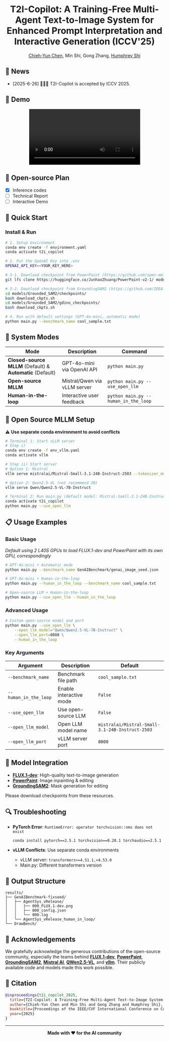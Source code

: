 <div align="center">

# T2I-Copilot: A Training-Free Multi-Agent Text-to-Image System for Enhanced Prompt Interpretation and Interactive Generation (ICCV'25)

[Chieh-Yun Chen](https://chiehyunchen.github.io/), Min Shi, Gong Zhang, [Humphrey Shi](https://www.humphreyshi.com/home)

</div>


<!-- ![Header Image Placeholder](assets/fig-Teaser-Mustang.jpg) -->

## 📰 News
- [2025-6-26] 🎉🎉🎉 T2I-Copilot is accepted by ICCV 2025.

## 🎥 Demo

<div align="center">
  <video src="place_holder" width="70%"> </video>
</div>

## 📑 Open-source Plan

 - [x] Inference codes
 - [ ] Technical Report
 - [ ] Interactive Demo

## 🚀 Quick Start

### Install & Run
```bash
# 1. Setup environment
conda env create -f environment.yaml
conda activate t2i_copilot

# 2. Put the OpenAI Key into .env
OPENAI_API_KEY=<YOUR_KEY_HERE>

# 3-1. Download checkpoint from PowerPaint (https://github.com/open-mmlab/PowerPaint): Image inpainting & editing
git lfs clone https://huggingface.co/JunhaoZhuang/PowerPaint-v2-1/ models/PowerPaint/checkpoints/ppt-v2-1

# 3-2. Download checkpoint from GroundingSAM2 (https://github.com/IDEA-Research/Grounded-SAM-2): Mask generation for editing
cd models/Grounded_SAM2/checkpoints/
bash download_ckpts.sh
cd models/Grounded_SAM2/gdino_checkpoints/
bash download_ckpts.sh

# 4. Run with default settings (GPT-4o-mini, automatic mode)
python main.py --benchmark_name cool_sample.txt
```

## 🎯 System Modes

| Mode | Description | Command |
|------|-------------|---------|
| **Closed-source MLLM** (Default) & **Automatic** (Default) | GPT-4o-mini via OpenAI API | `python main.py` |
| **Open-source MLLM** | Mistral/Qwen via vLLM server | `python main.py --use_open_llm` |
| **Human-in-the-loop** | Interactive user feedback | `python main.py --human_in_the_loop` |

## 🔧 Open Source MLLM Setup

⚠️ **Use separate conda environment to avoid conflicts**

```bash
# Terminal 1: Start vLLM server
# Step i) 
conda env create -f env_vllm.yaml
conda activate vllm

# Step ii) Start server
# Option 1: Mistral
vllm serve mistralai/Mistral-Small-3.1-24B-Instruct-2503 --tokenizer_mode mistral --config_format mistral --load_format mistral --tool-call-parser mistral --enable-auto-tool-choice --limit_mm_per_prompt 'image=10' --tensor-parallel-size 2

# Option 2: Qwen2.5-VL (not recommend 3B)
vllm serve Qwen/Qwen2.5-VL-7B-Instruct

# Terminal 2: Run main.py (default model: Mistral-Samll-3.1-24B-Instruct-2503)
conda activate t2i_copilot
python main.py --use_open_llm
```

## 📋 Usage Examples

### Basic Usage
*Default using 2 L40S GPUs to load FLUX.1-dev and PowerPaint with its own GPU, correspondingly*
```bash
# GPT-4o-mini + Automatic mode
python main.py --benchmark_name GenAIBenchmark/genai_image_seed.json

# GPT-4o-mini + Human-in-the-loop
python main.py --human_in_the_loop --benchmark_name cool_sample.txt

# Open-source LLM + Human-in-the-loop
python main.py --use_open_llm --human_in_the_loop
```

### Advanced Usage
```bash
# Custom open-source model and port
python main.py --use_open_llm \
    --open_llm_model="Qwen/Qwen2.5-VL-7B-Instruct" \
    --open_llm_port=8080 \
    --human_in_the_loop
```

###  Key Arguments

| Argument | Description | Default |
|----------|-------------|---------|
| `--benchmark_name` | Benchmark file path | `cool_sample.txt` |
| `--human_in_the_loop` | Enable interactive mode | `False` |
| `--use_open_llm` | Use open-source LLM | `False` |
| `--open_llm_model` | Open LLM model name | `mistralai/Mistral-Small-3.1-24B-Instruct-2503` |
| `--open_llm_port` | vLLM server port | `8000` |

## 🎨 Model Integration

- **[FLUX.1-dev](https://huggingface.co/black-forest-labs/FLUX.1-dev)**: High-quality text-to-image generation
- **[PowerPaint](https://github.com/open-mmlab/PowerPaint)**: Image inpainting & editing
- **[GroundingSAM2](https://github.com/IDEA-Research/Grounded-SAM-2)**: Mask generation for editing

Please download checkpoints from these resources.

## 🔍 Troubleshooting


- **PyTorch Error**: `RuntimeError: operator torchvision::nms does not exist`
    ```bash
    conda install pytorch==2.5.1 torchvision==0.20.1 torchaudio==2.5.1 pytorch-cuda=12.4 -c pytorch -c nvidia
    ```

- **vLLM Conflicts**: Use separate conda environments
    - vLLM server: `transformers>=4.51.1,<4.53.0`
    - Main.py: Different transformers version

## 📁 Output Structure

```
results/
├── GenAIBenchmark-fixseed/
│   ├── AgentSys_vRelease/
│   │   ├── 000_FLUX.1-dev.png
│   │   ├── 000_config.json
│   │   └── 000.log
│   └── AgentSys_vRelease_human_in_loop/
└── DrawBench/
```

## 🙏 Acknowledgements

We gratefully acknowledge the generous contributions of the open-source community, especially the teams behind **[FLUX.1-dev](https://huggingface.co/black-forest-labs/FLUX.1-dev)**, **[PowerPaint](https://github.com/open-mmlab/PowerPaint)**, **[GroundingSAM2](https://github.com/IDEA-Research/Grounded-SAM-2)**, **[Mistral AI](https://huggingface.co/mistralai/Mistral-Small-3.1-24B-Instruct-2503)**, **[QWen2.5-VL](https://huggingface.co/Qwen/Qwen2.5-VL-7B-Instruct)**, and **[vllm](https://docs.vllm.ai/en/latest/models/supported_models.html)**. Their publicly available code and models made this work possible.


## 📖 Citation

```bibtex
@inproceedings{t2i_copilot_2025,
  title={T2I-Copilot: A Training-Free Multi-Agent Text-to-Image System for Enhanced Prompt Interpretation and Interactive Generation},
  author={Chieh-Yun Chen and Min Shi and Gong Zhang and Humphrey Shi},
  booktitle={Proceedings of the IEEE/CVF International Conference on Computer Vision (ICCV)},
  year={2025}
}
```

---

<div align="center">

**Made with ❤️ for the AI community**

</div> 
